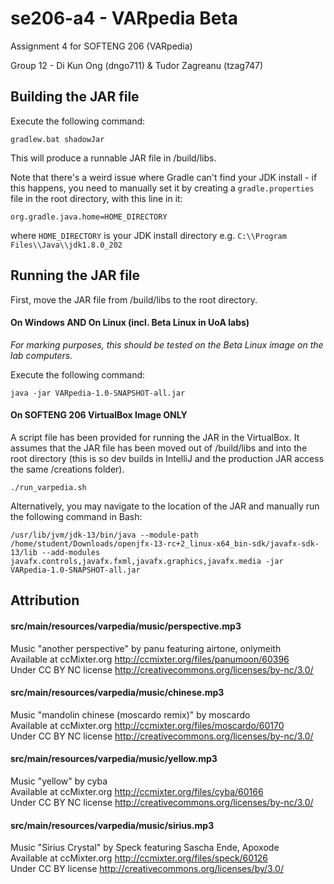 # se206-a4 - VARpedia Beta
Assignment 4 for SOFTENG 206 (VARpedia)

Group 12 - Di Kun Ong (dngo711) & Tudor Zagreanu (tzag747)

## Building the JAR file

Execute the following command:

`gradlew.bat shadowJar`

This will produce a runnable JAR file in /build/libs.

Note that there's a weird issue where Gradle can't find your JDK install - if this happens, you need to
manually set it by creating a `gradle.properties` file in the root directory, with this line in it:

`org.gradle.java.home=HOME_DIRECTORY`

where `HOME_DIRECTORY` is your JDK install directory e.g. `C:\\Program Files\\Java\\jdk1.8.0_202`

## Running the JAR file

First, move the JAR file from /build/libs to the root directory.

#### On Windows AND On Linux (incl. Beta Linux in UoA labs)

_For marking purposes, this should be tested on the Beta Linux image on the lab computers._

Execute the following command:

`java -jar VARpedia-1.0-SNAPSHOT-all.jar`

#### On SOFTENG 206 VirtualBox Image ONLY

A script file has been provided for running the JAR in the VirtualBox. It assumes that the JAR file has been moved out of /build/libs
and into the root directory (this is so dev builds in IntelliJ and the production JAR access the same /creations folder).

`./run_varpedia.sh`

Alternatively, you may navigate to the location of the JAR and manually run the following command in Bash:

`/usr/lib/jvm/jdk-13/bin/java --module-path /home/student/Downloads/openjfx-13-rc+2_linux-x64_bin-sdk/javafx-sdk-13/lib --add-modules javafx.controls,javafx.fxml,javafx.graphics,javafx.media -jar VARpedia-1.0-SNAPSHOT-all.jar`

## Attribution

#### src/main/resources/varpedia/music/perspective.mp3

Music "another perspective" by panu featuring airtone, onlymeith  
Available at ccMixter.org http://ccmixter.org/files/panumoon/60396  
Under CC BY NC license http://creativecommons.org/licenses/by-nc/3.0/  

#### src/main/resources/varpedia/music/chinese.mp3

Music "mandolin chinese (moscardo remix)" by moscardo  
Available at ccMixter.org http://ccmixter.org/files/moscardo/60170  
Under CC BY NC license http://creativecommons.org/licenses/by-nc/3.0/  

#### src/main/resources/varpedia/music/yellow.mp3

Music "yellow" by cyba  
Available at ccMixter.org http://ccmixter.org/files/cyba/60166  
Under CC BY NC license http://creativecommons.org/licenses/by-nc/3.0/  

#### src/main/resources/varpedia/music/sirius.mp3

Music "Sirius Crystal" by Speck featuring Sascha Ende, Apoxode  
Available at ccMixter.org http://ccmixter.org/files/speck/60126  
Under CC BY license http://creativecommons.org/licenses/by/3.0/  
